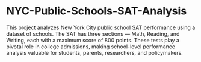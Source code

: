 # NYC-Public-Schools-SAT-Analysis
This project analyzes New York City public school SAT performance using a dataset of schools. The SAT has three sections — Math, Reading, and Writing, each with a maximum score of 800 points. These tests play a pivotal role in college admissions, making school-level performance analysis valuable for students, parents, researchers, and policymakers.
